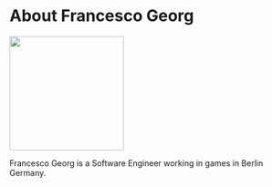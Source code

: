 # About Francesco Georg

<img src="./assets/headshot.jpg" style="width: 200px;"/>

Francesco Georg is a Software Engineer working in games in Berlin Germany.